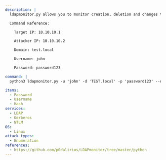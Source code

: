 ```yaml
---
description: |
  ldapmonitor.py allows you to monitor creation, deletion and changes to LDAP objects live during your pentest.

  Command Reference:

  	Target IP: 10.10.10.1

  	Attacker IP: 10.10.10.2

  	Domain: test.local

  	Username: john

  	Password: password123

command: |
  python3 ldapmonitor.py -u 'john' -d 'TEST.local' -p 'password123' --dc-ip 10.10.10.1

items:
  - Password
  - Username
  - Hash
services:
  - LDAP
  - Kerberos
  - NTLM
OS:
  - Linux
attack_types:
  - Enumeration
references:
  - https://github.com/p0dalirius/LDAPmonitor/tree/master/python
---
```

